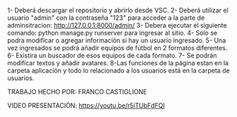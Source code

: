 1- Deberá descargar el repositorio y abrirlo desde VSC.
2- Deberá utilizar el usuario "admin" con la contraseña "123" para acceder a la parte de adminsitracion: 
http://127.0.0.1:8000/admin/
3- Debera ejecutar el siguiente comando: python manage.py runserver para ingresar al sitio.
4- Sólo se podra modificar o agregar información si hay un usuario ingresado.
5- Una vez ingresados se podrá añadir equipos de fútbol en 2 formatos diferentes.
6- Existira un buscador de esos equipos de cada formato.
7- Se podrán modificar textos y añadir avatares.
8-Las funciones de la página estan en la carpeta aplicación y todo lo relacionado a los usuarios
está en la carpeta de usuarios.

TRABAJO HECHO POR: FRANCO CASTIGLIONE

VIDEO PRESENTACIÓN: https://youtu.be/r5iTUbFdFQI

